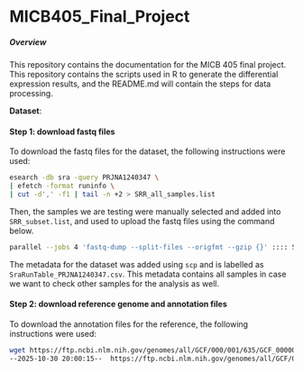 # MICB405_Final_Project

##### Overview

This repository contains the documentation for the MICB 405 final project. This repository contains
the scripts used in R to generate the differential expression results, and the README.md will contain the steps
for data processing.

**Dataset**: 

#### Step 1: download fastq files

To download the fastq files for the dataset, the following instructions were used: 
```bash
esearch -db sra -query PRJNA1240347 \
| efetch -format runinfo \
| cut -d',' -f1 | tail -n +2 > SRR_all_samples.list

```

Then, the samples we are testing were manually selected and added into `SRR_subset.list`, and used to upload the fastq files using the command below.

```bash
parallel --jobs 4 'fastq-dump --split-files --origfmt --gzip {}' :::: SRR_subset.list

```

The metadata for the dataset was added using `scp` and is labelled as `SraRunTable_PRJNA1240347.csv`. This metadata contains all samples in case we want to check other samples for the analysis as well. 

#### Step 2: download reference genome and annotation files

To download the annotation files for the reference, the following instructions were used: 
```bash
wget https://ftp.ncbi.nlm.nih.gov/genomes/all/GCF/000/001/635/GCF_000001635.27_GRCm39/GCF_000001635.27_GRCm39_genomic.gtf.gz
--2025-10-30 20:00:15--  https://ftp.ncbi.nlm.nih.gov/genomes/all/GCF/000/001/635/GCF_000001635.27_GRCm39/GCF_000001635.27_GRCm39_genomic.gtf.gz

```



